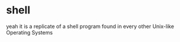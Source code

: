 # shell

yeah it is a replicate of a shell program found in every other Unix-like Operating Systems
